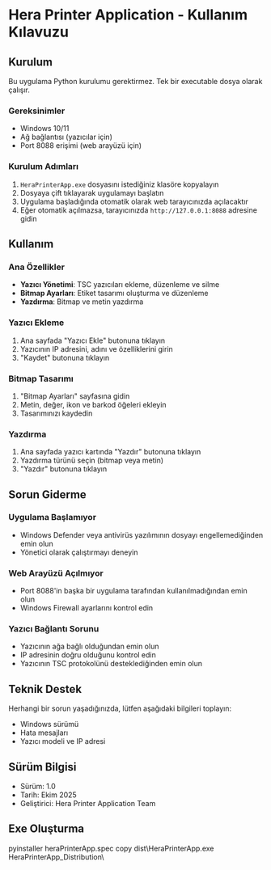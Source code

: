 # Hera Printer Application - Kullanım Kılavuzu

## Kurulum

Bu uygulama Python kurulumu gerektirmez. Tek bir executable dosya olarak çalışır.

### Gereksinimler
- Windows 10/11
- Ağ bağlantısı (yazıcılar için)
- Port 8088 erişimi (web arayüzü için)

### Kurulum Adımları

1. `HeraPrinterApp.exe` dosyasını istediğiniz klasöre kopyalayın
2. Dosyaya çift tıklayarak uygulamayı başlatın
3. Uygulama başladığında otomatik olarak web tarayıcınızda açılacaktır
4. Eğer otomatik açılmazsa, tarayıcınızda `http://127.0.0.1:8088` adresine gidin

## Kullanım

### Ana Özellikler
- **Yazıcı Yönetimi**: TSC yazıcıları ekleme, düzenleme ve silme
- **Bitmap Ayarları**: Etiket tasarımı oluşturma ve düzenleme
- **Yazdırma**: Bitmap ve metin yazdırma

### Yazıcı Ekleme
1. Ana sayfada "Yazıcı Ekle" butonuna tıklayın
2. Yazıcının IP adresini, adını ve özelliklerini girin
3. "Kaydet" butonuna tıklayın

### Bitmap Tasarımı
1. "Bitmap Ayarları" sayfasına gidin
2. Metin, değer, ikon ve barkod öğeleri ekleyin
3. Tasarımınızı kaydedin

### Yazdırma
1. Ana sayfada yazıcı kartında "Yazdır" butonuna tıklayın
2. Yazdırma türünü seçin (bitmap veya metin)
3. "Yazdır" butonuna tıklayın

## Sorun Giderme

### Uygulama Başlamıyor
- Windows Defender veya antivirüs yazılımının dosyayı engellemediğinden emin olun
- Yönetici olarak çalıştırmayı deneyin

### Web Arayüzü Açılmıyor
- Port 8088'in başka bir uygulama tarafından kullanılmadığından emin olun
- Windows Firewall ayarlarını kontrol edin

### Yazıcı Bağlantı Sorunu
- Yazıcının ağa bağlı olduğundan emin olun
- IP adresinin doğru olduğunu kontrol edin
- Yazıcının TSC protokolünü desteklediğinden emin olun

## Teknik Destek

Herhangi bir sorun yaşadığınızda, lütfen aşağıdaki bilgileri toplayın:
- Windows sürümü
- Hata mesajları
- Yazıcı modeli ve IP adresi

## Sürüm Bilgisi
- Sürüm: 1.0
- Tarih: Ekim 2025
- Geliştirici: Hera Printer Application Team

## Exe Oluşturma
pyinstaller heraPrinterApp.spec
copy dist\HeraPrinterApp.exe HeraPrinterApp_Distribution\
